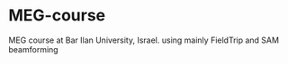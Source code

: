 MEG-course
==========

MEG course at Bar Ilan University, Israel. using mainly FieldTrip and SAM beamforming

